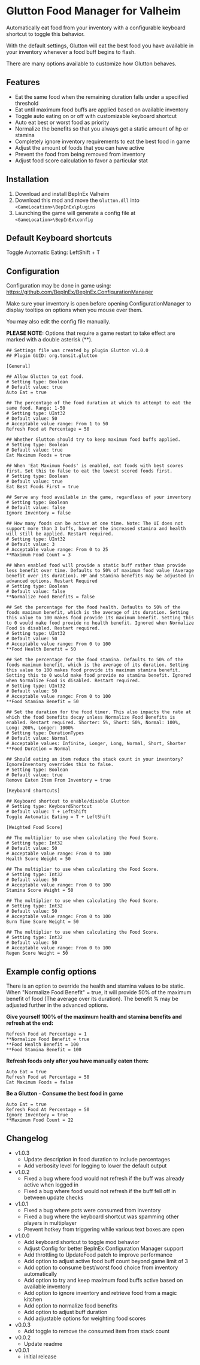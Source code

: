 # Glutton Food Manager for Valheim
Automatically eat food from your inventory with a configurable keyboard shortcut to toggle this behavior. 

With the default settings, Glutton will eat the best food you have available in your inventory whenever a food buff begins to flash.

There are many options available to customize how Glutton behaves.

## Features
* Eat the same food when the remaining duration falls under a specified threshold
* Eat until maximum food buffs are applied based on available inventory
* Toggle auto eating on or off with customizable keyboard shortcut
* Auto eat best or worst food as priority
* Normalize the benefits so that you always get a static amount of hp or stamina
* Completely ignore inventory requirements to eat the best food in game
* Adjust the amount of foods that you can have active
* Prevent the food from being removed from inventory
* Adjust food score calculation to favor a particular stat

## Installation
1. Download and install BepInEx Valheim
2. Download this mod and move the `Glutton.dll` into `<GameLocation>\BepInEx\plugins`
3. Launching the game will generate a config file at `<GameLocation>\BepInEx\config`

## Default Keyboard shortcuts
Toggle Automatic Eating: LeftShift + T

## Configuration
Configuration may be done in game using: https://github.com/BepInEx/BepInEx.ConfigurationManager

Make sure your inventory is open before opening ConfigurationManager to display tooltips on options when you mouse over them.

You may also edit the config file manually.

**PLEASE NOTE:**
Options that require a game restart to take effect are marked with a double asterisk (**).
```
## Settings file was created by plugin Glutton v1.0.0
## Plugin GUID: org.tonsit.glutton

[General]

## Allow Glutton to eat food.
# Setting type: Boolean
# Default value: true
Auto Eat = true

## The percentage of the food duration at which to attempt to eat the same food. Range: 1-50
# Setting type: UInt32
# Default value: 50
# Acceptable value range: From 1 to 50
Refresh Food at Percentage = 50

## Whether Glutton should try to keep maximum food buffs applied.
# Setting type: Boolean
# Default value: true
Eat Maximum Foods = true

## When 'Eat Maximum Foods' is enabled, eat foods with best scores first. Set this to false to eat the lowest scored foods first.
# Setting type: Boolean
# Default value: true
Eat Best Foods First = true

## Serve any food available in the game, regardless of your inventory
# Setting type: Boolean
# Default value: false
Ignore Inventory = false

## How many foods can be active at one time. Note: The UI does not support more than 3 buffs, however the increased stamina and health will still be applied. Restart required.
# Setting type: UInt32
# Default value: 3
# Acceptable value range: From 0 to 25
**Maximum Food Count = 3

## When enabled food will provide a static buff rather than provide less benefit over time. Defaults to 50% of maximum food value (Average benefit over its duration). HP and Stamina benefits may be adjusted in advanced options. Restart Required
# Setting type: Boolean
# Default value: false
**Normalize Food Benefits = false

## Set the percentage for the food health. Defaults to 50% of the foods maximum benefit, which is the average of its duration. Setting this value to 100 makes food provide its maximum benefit. Setting this to 0 would make food provide no health benefit. Ignored when Normalize Food is disabled. Restart required.
# Setting type: UInt32
# Default value: 50
# Acceptable value range: From 0 to 100
**Food Health Benefit = 50

## Set the percentage for the food stamina. Defaults to 50% of the foods maximum benefit, which is the average of its duration. Setting this value to 100 makes food provide its maximum stamina benefit. Setting this to 0 would make food provide no stamina benefit. Ignored when Normalize Food is disabled. Restart required.
# Setting type: UInt32
# Default value: 50
# Acceptable value range: From 0 to 100
**Food Stamina Benefit = 50

## Set the duration for the food timer. This also impacts the rate at which the food benefits decay unless Normalize Food Benefits is enabled. Restart required. Shorter: 5%, Short: 50%, Normal: 100%, Long: 200%, Longer: 1000%
# Setting type: DurationTypes
# Default value: Normal
# Acceptable values: Infinite, Longer, Long, Normal, Short, Shorter
**Food Duration = Normal

## Should eating an item reduce the stack count in your inventory? IgnoreInventory overrides this to false.
# Setting type: Boolean
# Default value: true
Remove Eaten Item From Inventory = true

[Keyboard shortcuts]

## Keyboard shortcut to enable/disable Glutton
# Setting type: KeyboardShortcut
# Default value: T + LeftShift
Toggle Automatic Eating = T + LeftShift

[Weighted Food Score]

## The multiplier to use when calculating the Food Score.
# Setting type: Int32
# Default value: 50
# Acceptable value range: From 0 to 100
Health Score Weight = 50

## The multiplier to use when calculating the Food Score.
# Setting type: Int32
# Default value: 50
# Acceptable value range: From 0 to 100
Stamina Score Weight = 50

## The multiplier to use when calculating the Food Score.
# Setting type: Int32
# Default value: 50
# Acceptable value range: From 0 to 100
Burn Time Score Weight = 50

## The multiplier to use when calculating the Food Score.
# Setting type: Int32
# Default value: 50
# Acceptable value range: From 0 to 100
Regen Score Weight = 50
```
## Example config options

There is an option to override the health and stamina values to be static. When "Normalize Food Benefit" = true, it will provide 50% of the maximum benefit of food (The average over its duration).
The benefit % may be adjusted further in the advanced options.

**Give yourself 100% of the maximum health and stamina benefits and refresh at the end:**
```
Refresh Food at Percentage = 1
**Normalize Food Benefit = true
**Food Health Benefit = 100
**Food Stamina Benefit = 100
```

**Refresh foods only after you have manually eaten them:**
```
Auto Eat = true
Refresh Food at Percentage = 50
Eat Maximum Foods = false
```

**Be a Glutton - Consume the best food in game**
```
Auto Eat = true
Refresh Food At Percentage = 50
Ignore Inventory = true
**Maximum Food Count = 22
```

## Changelog
- v1.0.3
    - Update description in food duration to include percentages
	- Add verbosity level for logging to lower the default output
- v1.0.2
	- Fixed a bug where food would not refresh if the buff was already active when logged in
    - Fixed a bug where food would not refresh if the buff fell off in between update checks
- v1.0.1
	- Fixed a bug where pots were consumed from inventory
	- Fixed a bug where the keyboard shortcut was spamming other players in multiplayer
    - Prevent hotkey from triggering while various text boxes are open
- v1.0.0
	- Add keyboard shortcut to toggle mod behavior
	- Adjust Config for better BepInEx Configuration Manager support
	- Add throttling to UpdateFood patch to improve performance
	- Add option to adjust active food buff count beyond game limit of 3
	- Add option to consume best/worst food choice from inventory automatically
	- Add option to try and keep maximum food buffs active based on available inventory
	- Add option to ignore inventory and retrieve food from a magic kitchen
	- Add option to normalize food benefits
	- Add option to adjust buff duration
	- Add adjustable options for weighting food scores
- v0.0.3
	- Add toggle to remove the consumed item from stack count
- v0.0.2
	- Update readme
- v0.0.1
	- initial release

